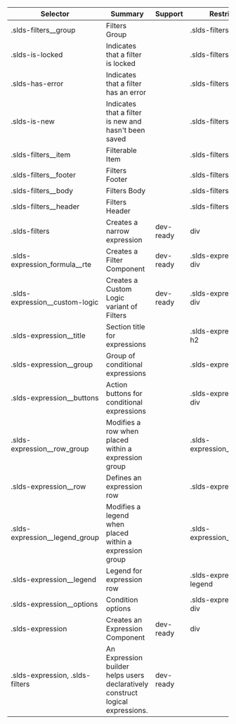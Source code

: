 

| Selector | Summary | Support | Restrict | Variant | Modifier |
|-------|-------|-------|-------|-------|-------|
| .slds-filters__group | Filters Group |   | .slds-filters div |   |   |
| .slds-is-locked | Indicates that a filter is locked |   | .slds-filters__item |   | true |
| .slds-has-error | Indicates that a filter has an error |   | .slds-filters__item |   | true |
| .slds-is-new | Indicates that a filter is new and hasn't been saved |   | .slds-filters__item |   | true |
| .slds-filters__item | Filterable Item |   | .slds-filters li div |   |   |
| .slds-filters__footer | Filters Footer |   | .slds-filters div |   |   |
| .slds-filters__body | Filters Body |   | .slds-filters div |   |   |
| .slds-filters__header | Filters Header |   | .slds-filters div |   |   |
| .slds-filters | Creates a narrow expression | dev-ready | div | true |   |
| .slds-expression_formula__rte | Creates a Filter Component | dev-ready | .slds-expression div | true |   |
| .slds-expression__custom-logic | Creates a Custom Logic variant of Filters | dev-ready | .slds-expression div | true |   |
| .slds-expression__title | Section title for expressions |   | .slds-expression h2 |   |   |
| .slds-expression__group | Group of conditional expressions |   | .slds-expression li |   |   |
| .slds-expression__buttons | Action buttons for conditional expressions |   | .slds-expression div |   |   |
| .slds-expression__row_group | Modifies a row when placed within a expression group |   | .slds-expression__row |   |   |
| .slds-expression__row | Defines an expression row |   | .slds-expression li |   |   |
| .slds-expression__legend_group | Modifies a legend when placed within a expression group |   | .slds-expression__legend |   |   |
| .slds-expression__legend | Legend for expression row |   | .slds-expression legend |   |   |
| .slds-expression__options | Condition options |   | .slds-expression div |   |   |
| .slds-expression | Creates an Expression Component | dev-ready | div | true |   |
| .slds-expression, .slds-filters | An Expression builder helps users declaratively construct logical expressions. | dev-ready |   |   |   |
